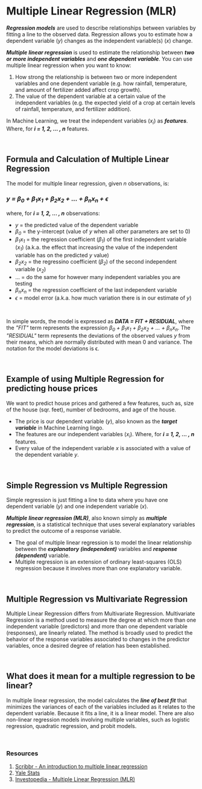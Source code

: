 # Multiple Linear Regression (MLR)

_**Regression models**_ are used to describe relationships between variables by fitting a line to the observed data. Regression allows you to estimate how a dependent variable (_y_) changes as the independent variable(s) (_x_) change.

_**Multiple linear regression**_ is used to estimate the relationship between _**two or more independent variables**_ and _**one dependent variable**_. You can use multiple linear regression when you want to know:
1. How strong the relationship is between two or more independent variables and one dependent variable (e.g. how rainfall, temperature, and amount of fertilizer added affect crop growth).
2. The value of the dependent variable at a certain value of the independent variables (e.g. the expected yield of a crop at certain levels of rainfall, temperature, and fertilizer addition).

In Machine Learning, we treat the independent variables (_x<sub>i</sub>_) as _**features**_. Where, for _**i = 1, 2, ... , n**_ features.

<br>

## Formula and Calculation of Multiple Linear Regression
The model for multiple linear regression, given _n_ observations, is:
### _y = β<sub>0</sub> + β<sub>1</sub>x<sub>1</sub> + β<sub>2</sub>x<sub>2</sub> + ... + β<sub>n</sub>x<sub>n</sub> + ϵ_
where, for _**i = 1, 2, ... , n**_ observations:
- _y_ = the predicted value of the dependent variable
- _β<sub>0</sub>_ = the y-intercept (value of _y_ when all other parameters are set to 0)
- _β<sub>1</sub>x<sub>1</sub>_ = the regression coefficient (_β<sub>1</sub>_) of the first independent variable (_x<sub>1</sub>_) (a.k.a. the effect that increasing the value of the independent variable has on the predicted _y_ value)
- _β<sub>2</sub>x<sub>2</sub>_ = the regressino coefficient (_β<sub>2</sub>_) of the second independent variable (_x<sub>2</sub>_)
- … = do the same for however many independent variables you are testing
- _β<sub>n</sub>x<sub>n</sub>_ = the regression coefficient of the last independent variable
- _ϵ_ = model error (a.k.a. how much variation there is in our estimate of _y_)

<br>

In simple words, the model is expressed as _**DATA = FIT + RESIDUAL**_, where the _"FIT"_ term represents the expression _β<sub>0</sub> + β<sub>1</sub>x<sub>1</sub> + β<sub>2</sub>x<sub>2</sub> + ... + β<sub>n</sub>x<sub>n</sub>_. The _"RESIDUAL"_ term represents the deviations of the observed values _y_ from their means, which are normally distributed with mean 0 and variance. The notation for the model deviations is ϵ.

<br>

## Example of using Multiple Regression for predicting house prices
We want to predict house prices and gathered a few features, such as, size of the house (sqr. feet), number of bedrooms, and age of the house.
- The price is our dependent variable (_y_), also known as the _**target variable**_ in Machine Learning lingo.
- The features are our independent variables (_x<sub>i</sub>_). Where, for _**i = 1, 2, ... , n**_ features.
- Every value of the independent variable _x_ is associated with a value of the dependent variable _y_.

<!---
### _y<sub>i</sub> = β<sub>0</sub> + β<sub>1</sub>x<sub>i1</sub> + β<sub>2</sub>x<sub>i2</sub> + ... + β<sub>p</sub>x<sub>ip</sub> + ϵ<sub>i</sub>_
- _y<sub>i</sub>_ = dependent variable
- _x<sub>i</sub>_ = explanatory variables (independent variables)
- _β<sub>0</sub>_ = y-intercept
- _β<sub>p</sub>_ = slope coeficient for each explanatory variable
- ϵ = the model's error term (also known as the residuals)
--->
<br>

## Simple Regression vs Multiple Regression
Simple regression is just fitting a line to data where you have one dependent variable (_y_) and one independent variable (_x_).

_**Multiple linear regression (MLR)**_, also known simply as _**multiple regression**_, is a statistical technique that uses several explanatory variables to predict the outcome of a response variable.
- The goal of multiple linear regression is to model the linear relationship between the _**explanatory (independent)**_ variables and _**response (dependent)**_ variable. 
- Multiple regression is an extension of ordinary least-squares (OLS) regression because it involves more than one explanatory variable.

<br>

## Multiple Regression vs Multivariate Regression
Multiple Linear Regression differs from Multivariate Regression. Multivariate Regression is a method used to measure the degree at which more than one independent variable (predictors) and more than one dependent variable (responses), are linearly related. The method is broadly used to predict the behavior of the response variables associated to changes in the predictor variables, once a desired degree of relation has been established.

<br>

## What does it mean for a multiple regression to be linear?
In multiple linear regression, the model calculates the _**line of best fit**_ that minimizes the variances of each of the variables included as it relates to the dependent variable. Because it fits a line, it is a linear model. There are also non-linear regression models involving multiple variables, such as logistic regression, quadratic regression, and probit models.

<br>

### Resources
1. [Scribbr - An introduction to multiple linear regression](https://www.scribbr.com/statistics/multiple-linear-regression/)
2. [Yale Stats](http://www.stat.yale.edu/Courses/1997-98/101/linmult.htm)
3. [Investopedia - Multiple Linear Regression (MLR)](https://www.investopedia.com/terms/m/mlr.asp)
